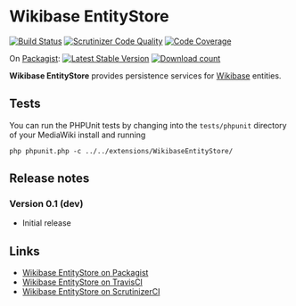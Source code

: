 # Wikibase EntityStore

[![Build Status](https://secure.travis-ci.org/wmde/WikibaseEntityStore.png?branch=master)](http://travis-ci.org/wmde/WikibaseEntityStore)
[![Scrutinizer Code Quality](https://scrutinizer-ci.com/g/wmde/WikibaseEntityStore/badges/quality-score.png?b=master)](https://scrutinizer-ci.com/g/wmde/WikibaseEntityStore/?branch=master)
[![Code Coverage](https://scrutinizer-ci.com/g/wmde/WikibaseEntityStore/badges/coverage.png?b=master)](https://scrutinizer-ci.com/g/wmde/WikibaseEntityStore/?branch=master)

On [Packagist](https://packagist.org/packages/wikibase/entity-store):
[![Latest Stable Version](https://poser.pugx.org/wikibase/entity-store/version.png)](https://packagist.org/packages/wikibase/entity-store)
[![Download count](https://poser.pugx.org/wikibase/entity-store/d/total.png)](https://packagist.org/packages/wikibase/entity-store)

**Wikibase EntityStore** provides persistence services for [Wikibase](http://wikiba.se/) entities.

## Tests

You can run the PHPUnit tests by changing into the `tests/phpunit` directory of your MediaWiki
install and running

    php phpunit.php -c ../../extensions/WikibaseEntityStore/

## Release notes

### Version 0.1 (dev)

* Initial release

## Links

* [Wikibase EntityStore on Packagist](https://packagist.org/packages/wikibase/entity-store)
* [Wikibase EntityStore on TravisCI](https://travis-ci.org/wmde/WikibaseEntityStore)
* [Wikibase EntityStore on ScrutinizerCI](https://scrutinizer-ci.com/g/wmde/WikibaseEntityStore)
